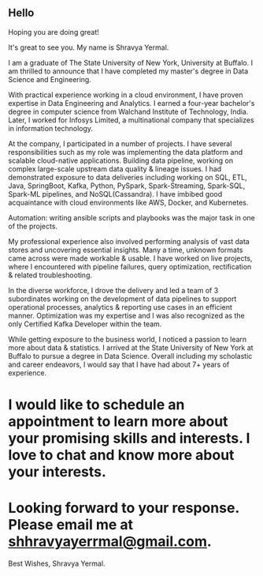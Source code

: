 ## Hello 

Hoping you are doing great!

It's great to see you. My name is Shravya Yermal.

I am a graduate of The State University of New York, University at Buffalo. I am thrilled to announce that I have completed my master's degree in Data Science and Engineering.

With practical experience working in a cloud environment, I have proven expertise in Data Engineering and Analytics. I earned a four-year bachelor's degree in computer science from Walchand Institute of Technology, India. Later, I worked for Infosys Limited, a multinational company that specializes in information technology. 

At the company, I participated in a number of projects. I have several responsibilities such as my role was implementing the data platform and scalable cloud-native applications. Building data pipeline, working on complex large-scale upstream data quality & lineage issues. I had demonstrated exposure to data deliveries including working on SQL, ETL, Java, SpringBoot, Kafka, Python, PySpark, Spark-Streaming, Spark-SQL, Spark-ML pipelines, and NoSQL(Cassandra). I have imbibed good acquaintance with cloud environments like AWS, Docker, and Kubernetes. 

Automation: writing ansible scripts and playbooks was the major task in one of the projects.

My professional experience also involved performing analysis of vast data stores and uncovering essential insights. Many a time, unknown formats came across were made workable & usable. I have worked on live projects, where I encountered with pipeline failures, query optimization, rectification & related troubleshooting. 

In the diverse workforce, I drove the delivery and led a team of 3 subordinates working on the development of data pipelines to support operational processes, analytics & reporting use cases in an efficient manner. Optimization was my expertise and I was also recognized as the only Certified Kafka Developer within the team. 

While getting exposure to the business world, I noticed a passion to learn more about data & statistics. I arrived at the State University of New York at Buffalo to pursue a degree in Data Science. Overall including my scholastic and career endeavors, I would say that I have had about 7+ years of experience.

# I would like to schedule an appointment to learn more about your promising skills and interests. I love to chat and know more about your interests.

# Looking forward to your response. Please email me at shhravyayerrmal@gmail.com. 

Best Wishes, Shravya Yermal.

